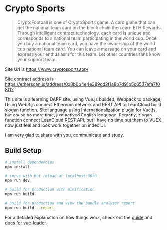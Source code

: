 # Crypto Sports

> CryptoFootball is one of CryptoSports game. A card game that can get the national team card on the block chain then earn ETH Rewards. Through intelligent contract technology, each card is unique and corresponds to a national team participating in the world cup. Once you buy a national team card, you have the ownership of the world cup national team card. You can leave a message on your card and express your enthusiasm for this team. Let other countries fans know your support team.

 Site Url is https://www.cryptosports.top/

 Site contract address is https://etherscan.io/address/0x8b0b4e4e389cd2f1a8b7d91b5c6537efa7f08f12

 This site is a learning DAPP site. using Vue.js builded, Webpack to package, Using Web3.js connect Ethereum network and REST API to LeanCloud build slogan function. Site language using Internationalization plugin for Vue.js, but cause no more time, just actived English language. Regretly, slogan function connect LeanCloud REST API, but I have no time put them to VUEX. now just feel and look work together on index UI.
 
 I am very glad to share with you, communicate and study.

## Build Setup

``` bash
# install dependencies
npm install

# serve with hot reload at localhost:8080
npm run dev

# build for production with minification
npm run build

# build for production and view the bundle analyzer report
npm run build --report
```

For a detailed explanation on how things work, check out the [guide](http://vuejs-templates.github.io/webpack/) and [docs for vue-loader](http://vuejs.github.io/vue-loader).
